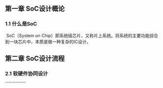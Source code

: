 ## 第一章 SoC设计概论

### 1.1 什么是SoC

​		SoC（System on Chip）即系统级芯片，又称片上系统。将系统的主要功能综合到一块芯片中，本质是做一种复杂的IC设计。

## 第二章 SoC设计流程

### 2.1 软硬件协同设计

<img src="C:\WINDOWS\TEMP\WeChat Files\04471ade4d01f8ac087901046a6b643.jpg" alt="04471ade4d01f8ac087901046a6b643" style="zoom: 25%;" />